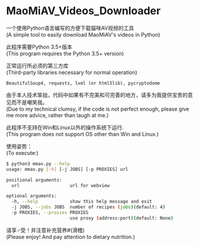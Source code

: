 # MaoMiAV_Videos_Downloader

一个使用Python语言编写的方便下载猫咪AV视频的工具<br>
(A simple tool to easily download MaoMiAV's videos in Python)

此程序需要Python 3.5+版本<br>
(This program requires the Python 3.5+ version)

正常运行所必须的第三方库<br>
(Third-party libraries necessary for normal operation)

```
BeautifulSoup4, requests, lxml (or html5lib), pycryptodome
```

由于本人技术笨拙，代码中如果有不完美和可完善的地方，请多为我提供宝贵的意见而不是嘲笑我。<br>
(Due to my technical clumsy, if the code is not perfect enough, please give me more advice, rather than laugh at me.)

此程序不支持在Win和Linux以外的操作系统下运行.<br>
(This program does not support OS other than Win and Linux.)

使用姿势：<br>
(To execute:)

```sh
$ python3 mmav.py --help
usage: mmav.py [-h] [-j JOBS] [-p PROXIES] url

positional arguments:
  url                   url for webview

optional arguments:
  -h, --help            show this help message and exit
  -j JOBS, --jobs JOBS  number of recipes (jobs)(default: 4)
  -p PROXIES, --proxies PROXIES
                        use proxy (address:port)(default: None)
```

请享♂受！并注意补充营养#(滑稽)<br>
(Please enjoy! And pay attention to dietary nutrition.)
